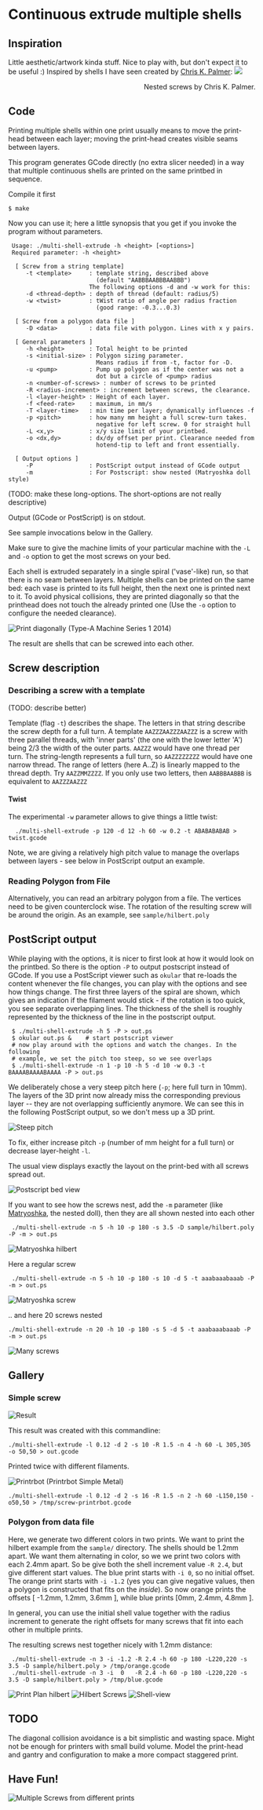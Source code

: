 Continuous extrude multiple shells
==================================

Inspiration
-----------
Little aesthetic/artwork kinda stuff. Nice to play with, but don't expect it
to be useful :)
Inspired by shells I have seen
created by [Chris K. Palmer](http://shadowfolds.com/):
<a href="http://shadowfolds.com/?p=54"><img src="https://github.com/hzeller/gcode-multi-shell-extrude/raw/master/img/chris-palmer-shells.jpg"></a>
<div align="right">Nested screws by Chris K. Palmer.</div>

Code
----
Printing multiple shells within one print usually means to move the print-head
between each layer; moving the print-head creates visible seams between layers.

This program generates GCode directly (no extra slicer needed) in a way that
multiple continuous shells are printed on the same printbed in sequence.

Compile it first

    $ make

Now you can use it; here a little synopsis that you get if you invoke the program
without parameters.

     Usage: ./multi-shell-extrude -h <height> [<options>]
     Required parameter: -h <height>

      [ Screw from a string template]
         -t <template>     : template string, described above
                             (default "AABBBAABBBAABBB")
                           The following options -d and -w work for this:
         -d <thread-depth> : depth of thread (default: radius/5)
         -w <twist>        : tWist ratio of angle per radius fraction
                             (good range: -0.3...0.3)

      [ Screw from a polygon data file ]
         -D <data>         : data file with polygon. Lines with x y pairs.

      [ General parameters ]
         -h <height>       : Total height to be printed
         -s <initial-size> : Polygon sizing parameter.
                             Means radius if from -t, factor for -D.
         -u <pump>         : Pump up polygon as if the center was not a
                             dot but a circle of <pump> radius
         -n <number-of-screws> : number of screws to be printed
         -R <radius-increment> : increment between screws, the clearance.
         -l <layer-height> : Height of each layer.
         -f <feed-rate>    : maximum, in mm/s
         -T <layer-time>   : min time per layer; dynamically influences -f
         -p <pitch>        : how many mm height a full screw-turn takes.
                             negative for left screw. 0 for straight hull
         -L <x,y>          : x/y size limit of your printbed.
         -o <dx,dy>        : dx/dy offset per print. Clearance needed from
                             hotend-tip to left and front essentially.

      [ Output options ]
         -P                : PostScript output instead of GCode output
         -m                : For Postscript: show nested (Matryoshka doll style)

(TODO: make these long-options. The short-options are not really descriptive)

Output (GCode or PostScript) is on stdout.

See sample invocations below in the Gallery.

Make sure to give the machine limits of your particular machine with the `-L` and
`-o` option to get the most screws on your bed.

Each shell is extruded separately in a single spiral ('vase'-like) run, so that
there is no seam between layers. Multiple shells can be printed on the same bed:
each vase is printed to its full height, then the next one is printed next to
it. To avoid physical collisions, they are printed diagonally so that the
printhead does not touch the already printed one (Use the `-o` option to configure
the needed clearance).

![Print diagonally][print]
(Type-A Machine Series 1 2014)

The result are shells that can be screwed into each other.

Screw description
-----------------

### Describing a screw with a template

(TODO: describe better)

Template (flag `-t`) describes the shape. The letters in that string
describe the screw depth for a full turn.
A template `AAZZZAAZZZAAZZZ` is a screw with three parallel threads,
with 'inner parts' (the one with the lower letter 'A') being 2/3
the width of the outer parts. `AAZZZ` would have one thread per turn.
The string-length represents a full turn, so `AAZZZZZZZZ` would
have one narrow thread.
The range of letters (here A..Z) is linearly mapped to the thread
depth.
Try `AAZZMMZZZZ`. If you only use two letters, then `AABBBAABBB`
is equivalent to `AAZZZAAZZZ`

#### Twist


The experimental `-w` parameter allows to give things a little twist:

      ./multi-shell-extrude -p 120 -d 12 -h 60 -w 0.2 -t ABABABABAB > twist.gcode

Note, we are giving a relatively high pitch value to manage the overlaps
between layers - see below in PostScript output an example.

### Reading Polygon from File

Alternatively, you can read an arbitrary polygon from a file. The vertices need
to be given counterclock wise. The rotation of the resulting screw will be
around the origin.
As an example, see `sample/hilbert.poly`

PostScript output
-----------------

While playing with the options, it is nicer to first look at how it would look
on the printbed. So there is the option `-P` to output postscript instead of
GCode. If you use a PostScript viewer such as `okular` that re-loads the content
whenever the file changes, you can play with the options and see how things
change. The first three layers of the spiral are shown, which gives an
indication if the filament would stick - if the rotation is too quick, you see
separate overlapping lines. The thickness of the shell is roughly represented
by the thickness of the line in the postscript output.

     $ ./multi-shell-extrude -h 5 -P > out.ps
     $ okular out.ps &    # start postscript viewer
     # now play around with the options and watch the changes. In the following
     # example, we set the pitch too steep, so we see overlaps
     $ ./multi-shell-extrude -n 1 -p 10 -h 5 -d 10 -w 0.3 -t BAAAABAAAABAAAA -P > out.ps

We deliberately chose a very steep pitch here (`-p`; here full turn in 10mm).
The layers of the 3D print now already miss the corresponding previous
layer -- they are not overlapping sufficiently anymore. We can see this in the
following PostScript output, so we don't mess up a 3D print.

![Steep pitch][steep-pitch]

To fix, either increase pitch `-p` (number of mm height for a full turn) or
decrease layer-height `-l`.

The usual view displays exactly the layout on the print-bed with all screws
spread out.

![Postscript bed view][postscript-bed-layout]

If you want to see how the screws nest, add the `-m` parameter
(like [Matryoshka][matryoshka-reference], the nested doll),
then they are all shown nested into each other

     ./multi-shell-extrude -n 5 -h 10 -p 180 -s 3.5 -D sample/hilbert.poly -P -m > out.ps

![Matryoshka hilbert][matryoshka-hilbert]

Here a regular screw

     ./multi-shell-extrude -n 5 -h 10 -p 180 -s 10 -d 5 -t aaabaaabaaab -P -m > out.ps

![Matryoshka screw][matryoshka-screw]

.. and here 20 screws nested

    ./multi-shell-extrude -n 20 -h 10 -p 180 -s 5 -d 5 -t aaabaaabaaab -P -m > out.ps

![Many screws][many-screws]

Gallery
-------

### Simple screw

![Result][result]

This result was created with this commandline:

    ./multi-shell-extrude -l 0.12 -d 2 -s 10 -R 1.5 -n 4 -h 60 -L 305,305 -o 50,50 > out.gcode

Printed twice with different filaments.

![Printrbot][printrbot]
(Printrbot Simple Metal)

`./multi-shell-extrude -l 0.12 -d 2 -s 16 -R 1.5 -n 2 -h 60 -L150,150 -o50,50 > /tmp/screw-printrbot.gcode`

### Polygon from data file

Here, we generate two different colors in two prints. We want to print the
hilbert example from the `sample/` directory. The shells should be 1.2mm apart.
We want them alternating in color, so we we print two colors with each 2.4mm
apart. So be give both the shell increment value `-R 2.4`, but give different
start values. The blue print starts with `-i 0`, so no initial offset. The
orange print starts with `-i -1.2` (yes you can give negative values, then a polygon is constructed that fits on the _inside_).
So now orange prints the offsets [ -1.2mm, 1.2mm, 3.6mm ], while blue
prints [0mm, 2.4mm, 4.8mm ].

In general, you can use the initial shell value
together with the radius increment to generate the right offsets for many screws
that fit into each other in multiple prints.

The resulting screws nest together nicely with 1.2mm distance:

     ./multi-shell-extrude -n 3 -i -1.2 -R 2.4 -h 60 -p 180 -L220,220 -s 3.5 -D sample/hilbert.poly > /tmp/orange.gcode
     ./multi-shell-extrude -n 3 -i  0   -R 2.4 -h 60 -p 180 -L220,220 -s 3.5 -D sample/hilbert.poly > /tmp/blue.gcode

![Print Plan hilbert][orange-blue]
![Hilbert Screws][hilbert-screw]
![Shell-view][hilbert-shells]

TODO
----
The diagonal collision avoidance is a bit simplistic and wasting space. Might
not be enough for printers with small build volume. Model the print-head and
gantry and configuration to make a more compact staggered print.

Have Fun!
---------
![Multiple Screws from different prints][multiple-prints]


[print]: https://github.com/hzeller/gcode-multi-shell-extrude/raw/master/img/print.jpg
[printrbot]: https://github.com/hzeller/gcode-multi-shell-extrude/raw/master/img/printrbot.jpg
[result]: https://github.com/hzeller/gcode-multi-shell-extrude/raw/master/img/result.jpg
[hilbert-screw]: https://github.com/hzeller/gcode-multi-shell-extrude/raw/master/img/hilbert-screw.jpg
[hilbert-shells]: https://github.com/hzeller/gcode-multi-shell-extrude/raw/master/img/hilbert-shells.jpg
[multiple-prints]: https://github.com/hzeller/gcode-multi-shell-extrude/raw/master/img/multiscrew.jpg
[postscript-bed-layout]: https://github.com/hzeller/gcode-multi-shell-extrude/raw/master/img/postscript-bed-layout.png
[matryoshka-hilbert]: https://github.com/hzeller/gcode-multi-shell-extrude/raw/master/img/matryoshka-hilbert.png
[matryoshka-screw]: https://github.com/hzeller/gcode-multi-shell-extrude/raw/master/img/matryoshka-screw.png
[many-screws]: https://github.com/hzeller/gcode-multi-shell-extrude/raw/master/img/many-screws.png
[steep-pitch]: https://github.com/hzeller/gcode-multi-shell-extrude/raw/master/img/steep-pitch.png
[orange-blue]: https://github.com/hzeller/gcode-multi-shell-extrude/raw/master/img/orange-blue.png
[matryoshka-reference]: http://en.wikipedia.org/wiki/Matryoshka_doll
